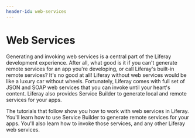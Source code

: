 ```yaml
---
header-id: web-services
---
```


# Web Services

Generating and invoking web services is a central part of the Liferay 
development experience. After all, what good is it if you can't generate remote 
services for an app you're developing, or call Liferay's built-in remote 
services? It's no good at all! Liferay without web services would be like a 
luxury car without wheels. Fortunately, Liferay comes with full set of JSON and 
SOAP web services that you can invoke until your heart's content. Liferay also 
provides Service Builder to generate local and remote services for your apps. 

The tutorials that follow show you how to work with web services in Liferay. 
You'll learn how to use Service Builder to generate remote services for your 
apps. You'll also learn how to invoke those services, and any other Liferay web 
services. 
